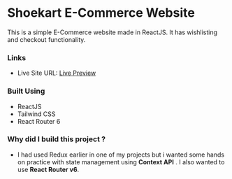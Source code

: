 # Shoekart E-Commerce Website

This is a simple E-Commerce website made in ReactJS. It has wishlisting and checkout functionality.

### Links

- Live Site URL: [Live Preview](#)

### Built Using

- ReactJS
- Tailwind CSS
- React Router 6

### Why did I build this project ?

- I had used Redux earlier in one of my projects but i wanted some hands on practice with state management using **Context API** . I also wanted to use **React Router v6**.
